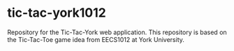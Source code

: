 # tic-tac-york1012
 Repository for the Tic-Tac-York web application. This repository is based on the Tic-Tac-Toe game idea from EECS1012 at York University.
